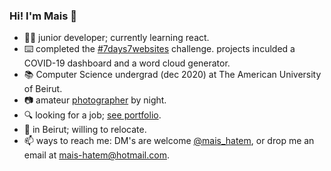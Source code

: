 ### Hi! I'm Mais 👋
- :woman_technologist: junior developer; currently learning react.
- :keyboard: completed the [#7days7websites](https://itsmais.github.io/7Days7Websites/) challenge. projects inculded a COVID-19 dashboard and a word cloud generator.
- 📚 Computer Science undergrad (dec 2020) at The American University of Beirut.
- :camera: amateur [photographer](https://500px.com/maishatem) by night. 
- 🔍 looking for a job; [see portfolio](https://itsmais.github.io/).
- 📍 in Beirut; willing to relocate.
- 📫 ways to reach me: DM's are welcome [@mais_hatem](https://twitter.com/mais_hatem), or drop me an email at mais-hatem@hotmail.com.

<!--
**itsmais/itsmais** is a ✨ _special_ ✨ repository because its `README.md` (this file) appears on your GitHub profile.

Here are some ideas to get you started:

- 🔭 I’m currently working on ...
- 🌱 I’m currently learning ...
- 👯 I’m looking to collaborate on ...
- 🤔 I’m looking for help with ...
- 💬 Ask me about ...
- 📫 How to reach me: ...
- 😄 Pronouns: ...
- ⚡ Fun fact: ...
-->
